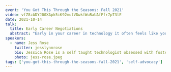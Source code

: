 ```yaml
---
event: 'You Got This Through the Seasons: Fall 2021'
video: vfZ8zADYJ00XApk5iK92mulVDwkfWuRaUAfFfr7pT3lE
date: 2021-10-14
talk:
  title: Early Career Negotiations
  abstract: "Early in your career in technology it often feels like you need to take anything that’s given. And many employers want juniors to believe they don’t have any leverage to negotiate. Together, we’ll explore what kinds of negotiations are common in your early career and look at how you can begin to build out information to better inform these exchanges. We’ll also look at how you can use these experiences to help inform your choices as you gain more experience in tech."
speakers:
  - name: Jess Rose
    twitter: jesslynnrose
    bio: Jessica Rose is a self taught technologist obsessed with fostering more equals access to technical education and meaningful work in technology. She’s currently working on a free web development bootcamp to try and democratize access to core tech skills. She’s always excited to hear about what you’re excited about.
    photo: jess-rose.jpeg
tags: ['you-got-this-through-the-seasons-fall-2021', 'self-advocacy']
---
```

